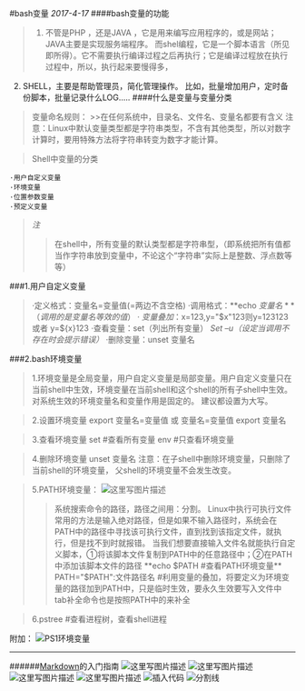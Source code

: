 #bash变量	
*2017-4-17*
####bash变量的功能
						
>1. 不管是PHP ，还是JAVA ，它是用来编写应用程序的，或是网站； JAVA主要是实现服务端程序。
而shel编程，它是一个脚本语言（所见即所得）。它不需要执行编译过程之后再执行；它是编译过程放在执行过程中，所以，执行起来要慢得多，
2. SHELL，主要是帮助管理员，简化管理操作。
比如，批量增加用户，定时备份脚本，批量记录什么LOG.....
####什么是变量与变量分类
>变量命名规则：
	>>在任何系统中，目录名、文件名、变量名都要有含义
	注意：Linux中默认变量类型都是字符串类型，不含有其他类型，所以对数字计算时，要用特殊方法将字符串转变为数字才能计算。
	
>Shell中变量的分类
  >
	·用户自定义变量
	·环境变量
	·位置参数变量
	·预定义变量
>*注*
>>在shell中，所有变量的默认类型都是字符串型，（即系统把所有值都当作字符串放到变量中，不论这个“字符串”实际上是整数、浮点数等等）

###1.用户自定义变量

>·定义格式：变量名=变量值(=两边不含空格)
·调用格式：**echo $变量名**（调用的是变量名等效的值）
·变量叠加：$x=123,y="$x"123则y=123123  或者 y=${x}123
·查看变量：set（列出所有变量）
		*Set –u（设定当调用不存在时会提示错误）*
	·删除变量：unset 变量名
	
###2.bash环境变量

>1.环境变量是全局变量，用户自定义变量是局部变量。用户自定义变量只在当前shell中生效，环境变量在当前shell和这个shell的所有子shell中生效。
对系统生效的环境变量名和变量作用是固定的。
建议都设置为大写。
	
>2.设置环境变量
	export 变量名=变量值
	或
	变量名=变量值
	export 变量名

>3.查看环境变量
	set #查看所有变量
	env #只查看环境变量

>4.删除环境变量
unset 变量名
注意：在子shell中删除环境变量，只删除了当前shell的环境变量， 父shell的环境变量不会发生改变。

>5.PATH环境变量：
	![这里写图片描述](http://img.blog.csdn.net/20170417224220873?watermark/2/text/aHR0cDovL2Jsb2cuY3Nkbi5uZXQvc2luYXRfMzQzMjIyODU=/font/5a6L5L2T/fontsize/400/fill/I0JBQkFCMA==/dissolve/70/gravity/SouthEast)
>>系统搜索命令的路径，路径之间用：分割。
Linux中执行可执行文件常用的方法是输入绝对路径，但是如果不输入路径时，系统会在PATH中的路径中寻找该可执行文件，直到找到该指定文件，就执行，但是找不到时就报错。
当我们想要直接输入文件名就能执行自定义脚本，①将该脚本文件复制到PATH中的任意路径中；②在PATH中添加该脚本文件的路径
**echo $PATH #查看PATH环境变量**
PATH="$PATH":文件路径名 #利用变量的叠加，将要定义为环境变量的路径加到PATH中，只是临时生效，要永久生效要写入文件中
tab补全命令也是按照PATH中的来补全

>6.pstree #查看进程树，查看shell进程

附加：
![PS1环境变量](http://img.blog.csdn.net/20170417225402827?watermark/2/text/aHR0cDovL2Jsb2cuY3Nkbi5uZXQvc2luYXRfMzQzMjIyODU=/font/5a6L5L2T/fontsize/400/fill/I0JBQkFCMA==/dissolve/70/gravity/SouthEast)

----------



######[Markdown](http://www.jianshu.com/p/1e402922ee32/)的入门指南
![这里写图片描述](http://ww1.sinaimg.cn/large/6aee7dbbgw1effeaclhiyj20eh09cwez.jpg)
![这里写图片描述](http://ww4.sinaimg.cn/large/6aee7dbbgw1effew5aftij20d80bz3yw.jpg)
![这里写图片描述](http://ww3.sinaimg.cn/large/6aee7dbbgw1effezhonxlj20e009c3yu.jpg)
![这里写图片描述](http://ww2.sinaimg.cn/large/6aee7dbbgw1efffa67voyj20ix0ctq3n.jpg)
![插入代码](http://ww3.sinaimg.cn/large/6aee7dbbgw1effg1lsa97j20lt0a8dgs.jpg)
![分割线](http://ww3.sinaimg.cn/large/6aee7dbbgw1effgmnpgqlj210j0us44j.jpg)




